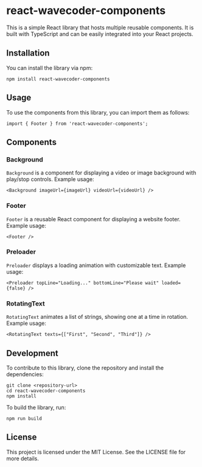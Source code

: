# react-wavecoder-components

This is a simple React library that hosts multiple reusable components. It is built with TypeScript and can be easily integrated into your React projects.

## Installation

You can install the library via npm:

```
npm install react-wavecoder-components
```

## Usage

To use the components from this library, you can import them as follows:

```tsx
import { Footer } from 'react-wavecoder-components';
```

## Components

### Background

`Background` is a component for displaying a video or image background with play/stop controls. Example usage:

```tsx
<Background imageUrl={imageUrl} videoUrl={videoUrl} />
```

### Footer

`Footer` is a reusable React component for displaying a website footer. Example usage:

```tsx
<Footer />
```

### Preloader

`Preloader` displays a loading animation with customizable text. Example usage:

```tsx
<Preloader topLine="Loading..." bottomLine="Please wait" loaded={false} />
```

### RotatingText

`RotatingText` animates a list of strings, showing one at a time in rotation. Example usage:

```tsx
<RotatingText texts={["First", "Second", "Third"]} />
```

## Development

To contribute to this library, clone the repository and install the dependencies:

```
git clone <repository-url>
cd react-wavecoder-components
npm install
```

To build the library, run:

```
npm run build
```

## License

This project is licensed under the MIT License. See the LICENSE file for more details.